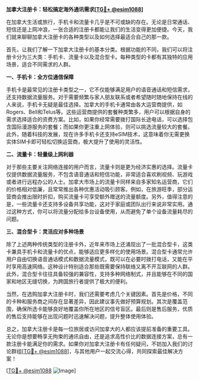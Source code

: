 **加拿大注册卡：轻松搞定海外通讯需求[[TG💪+ @esim1088](https://t.me/s/esim1088)]**

在加拿大生活或旅行，手机卡和流量卡几乎是不可或缺的存在。无论是日常通话、短信还是上网冲浪，一张合适的注册卡都能让我们的生活变得更加便捷。今天，我们就来聊聊加拿大注册卡的各种类型以及如何选择最适合自己的那一款。

首先，让我们了解一下加拿大注册卡的基本分类。根据功能的不同，我们可以将注册卡分为三大类：手机卡、流量卡以及混合型卡。每种类型的卡都有其独特的应用场景，适合不同需求的人群。

**一、手机卡：全方位通信保障**

手机卡是最常见的注册卡类型之一，它不仅能够满足用户的语音通话和短信需求，还支持数据流量服务。对于需要频繁与家人朋友联系或者希望随时随地保持在线的人来说，手机卡无疑是最佳选择。加拿大的手机卡通常由各大运营商提供，如Rogers、Bell和Telus等。这些运营商提供的套餐种类繁多，用户可以根据自身的需求选择适合的资费方案。比如，如果你经常需要拨打国际长途电话，可以选择包含国际漫游服务的套餐；而如果你更注重上网体验，则可以挑选流量较大的套餐。此外，随着科技的发展，现在许多手机卡还支持eSIM技术，这意味着你无需更换实体SIM卡即可轻松切换运营商，极大提升了使用的灵活性。

**二、流量卡：轻量级上网利器**

对于那些主要关注网络连接的用户而言，流量卡则是更为经济实惠的选择。流量卡仅提供数据流量服务，不包含语音通话和短信功能，非常适合喜欢刷视频、玩游戏或者进行远程办公的人士。加拿大市场上的流量卡同样来自多家知名运营商，它们的价格相对低廉，且常常推出各种优惠活动吸引顾客。例如，在旅游旺季，部分运营商会推出限时折扣，购买流量卡可享受额外赠送的流量额度。另外，值得注意的是，一些流量卡还支持多设备共享功能，这对于家庭或团队出行来说非常实用。通过这种方式，你可以将流量分配给多台设备使用，从而避免了单个设备流量耗尽的问题。

**三、混合型卡：灵活应对多种场景**

除了上述两种传统类型的注册卡外，近年来市场上还涌现出了一批混合型卡，这类卡兼具手机卡和流量卡的优点，能够适应更多样化的使用场景。混合型卡通常允许用户自由切换语音通话模式和数据流量模式，既可以在必要时拨打电话，又能在平时享用高速网络。这种设计特别适合那些既需要保持联络又离不开互联网的人群。此外，混合型卡往往具备较强的兼容性，支持多种网络制式，并且能够在不同的国家和地区无缝切换，为跨国旅行者提供了极大的便利。

当然，在选购加拿大注册卡时，我们还需要考虑几个关键因素。首先是价格，不同的卡种和服务商之间存在显著差异，因此建议事先做好预算规划。其次是覆盖范围，确保所选卡能够良好地覆盖你所在地区的信号盲区。最后则是售后服务，优质的售后支持能够在出现问题时迅速解决问题，提升整体使用体验。

总之，加拿大注册卡是每一位旅居或访问加拿大的人都应该提前准备的重要工具。无论你是想要畅享无拘束的通讯自由，还是追求高性价比的数据连接方案，总有一款注册卡能满足你的需求。如果你对加拿大注册卡有任何疑问，不妨加入我们的讨论群组[[TG💪+ @esim1088](https://t.me/s/esim1088)]，与其他用户一起交流心得，共同探索最佳解决方案！

[[TG💪+ @esim1088](https://t.me/s/esim1088) ![Image](https://i.postimg.cc/4NQfJmqS/Snipaste-2025-05-13-00-14-12.png)]